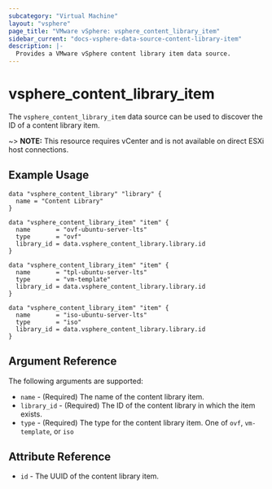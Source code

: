 ```yaml
---
subcategory: "Virtual Machine"
layout: "vsphere"
page_title: "VMware vSphere: vsphere_content_library_item"
sidebar_current: "docs-vsphere-data-source-content-library-item"
description: |-
  Provides a VMware vSphere content library item data source.
---
```


# vsphere\_content\_library\_item

The `vsphere_content_library_item` data source can be used to discover the ID
of a content library item.

~> **NOTE:** This resource requires vCenter and is not available on direct ESXi
host connections.

## Example Usage

```hcl
data "vsphere_content_library" "library" {
  name = "Content Library"
}

data "vsphere_content_library_item" "item" {
  name       = "ovf-ubuntu-server-lts"
  type       = "ovf"
  library_id = data.vsphere_content_library.library.id
}

data "vsphere_content_library_item" "item" {
  name       = "tpl-ubuntu-server-lts"
  type       = "vm-template"
  library_id = data.vsphere_content_library.library.id
}

data "vsphere_content_library_item" "item" {
  name       = "iso-ubuntu-server-lts"
  type       = "iso"
  library_id = data.vsphere_content_library.library.id
}
```

## Argument Reference

The following arguments are supported:

* `name` - (Required) The name of the content library item.
* `library_id` - (Required) The ID of the content library in which the item
  exists.
* `type` - (Required) The type for the content library item. One of `ovf`,
  `vm-template`, or `iso`

## Attribute Reference

* `id` - The UUID of the content library item.
